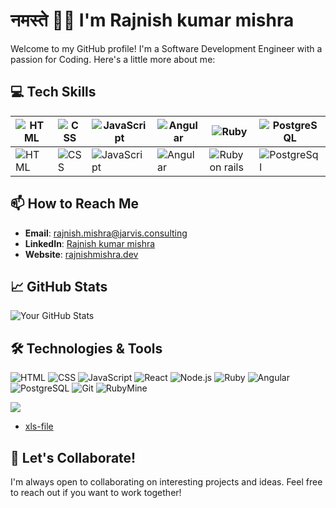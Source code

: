 # नमस्ते 🙏🏻 I'm Rajnish kumar mishra

Welcome to my GitHub profile! I'm a Software Development Engineer with a passion for Coding. Here's a little more about me:

## 💻 Tech Skills

|![HTML](https://img.shields.io/badge/-HTML-333333?style=flat&logo=html5)|![CSS](https://img.shields.io/badge/-CSS-333333?style=flat&logo=css3)|![JavaScript](https://img.shields.io/badge/-JavaScript-333333?style=flat&logo=javascript)|![Angular](https://img.shields.io/badge/-Angular-333333?style=flat&logo=angular)|![Ruby](https://img.shields.io/badge/-Ruby-333333?style=flat&logo=ruby)|![PostgreSQL](https://img.shields.io/badge/-PostgreSQL-333333?style=flat&logo=postgresql)|
|------------|-----------|------------|-----------|-----------|--------|
| ![HTML](https://progress-bar.dev/95) | ![CSS](https://progress-bar.dev/95) | ![JavaScript](https://progress-bar.dev/80) | ![Angular](https://progress-bar.dev/90) | ![Ruby on rails](https://progress-bar.dev/85) | ![PostgreSql](https://progress-bar.dev/80)

## 📫 How to Reach Me

- **Email**: [rajnish.mishra@jarvis.consulting](mailto:rajnish.mishra@jarvis.consulting)
- **LinkedIn**: [Rajnish kumar mishra](in/rajnish-kumar-mishra-68a8bb163)
- **Website**: [rajnishmishra.dev](https://rajnishmishra.dev)
## 📈 GitHub Stats

![Your GitHub Stats](https://github-readme-stats.vercel.app/api?username=rajnish-jarvis&show_icons=true&theme=radical)


## 🛠️ Technologies & Tools
![HTML](https://img.shields.io/badge/-HTML-333333?style=flat&logo=html5)
![CSS](https://img.shields.io/badge/-CSS-333333?style=flat&logo=css3)
![JavaScript](https://img.shields.io/badge/-JavaScript-333333?style=flat&logo=javascript)
![React](https://img.shields.io/badge/-React-333333?style=flat&logo=react)
![Node.js](https://img.shields.io/badge/-Node.js-333333?style=flat&logo=node.js)
![Ruby](https://img.shields.io/badge/-Ruby-333333?style=flat&logo=ruby)
![Angular](https://img.shields.io/badge/-Angular-333333?style=flat&logo=angular)
![PostgreSQL](https://img.shields.io/badge/-PostgreSQL-333333?style=flat&logo=postgresql)
![Git](https://img.shields.io/badge/-Git-333333?style=flat&logo=git)
![RubyMine](https://img.shields.io/badge/-RubyMine-333333?style=flat&logo=ruby)

<img src="https://img.shields.io/badge/Ruby-Gem-red?style=flat-square&logo=ruby&logoColor=white"/>

<!-- BLOG-POST-LIST:START -->
- [xls-file](https://rubygems.org/gems/xls-file)
<!-- BLOG-POST-LIST:END -->

## 🤝 Let's Collaborate!

I'm always open to collaborating on interesting projects and ideas. Feel free to reach out if you want to work together!
